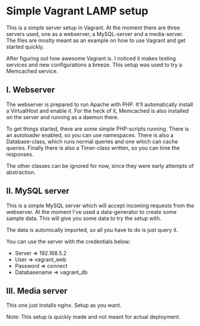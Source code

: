 Simple Vagrant LAMP setup
=========================

This is a simple server setup in Vagrant. At the moment there are three servers 
used, one as a webserver, a MySQL-server and a media-server. The files are mostly
meant as an example on how to use Vagrant and get started quickly.

After figuring out how awesome Vagrant is. I noticed it makes testing services 
and new configurations a breeze. This setup was used to try a Memcached service.

I. Webserver
------------

The webserver is prepared to run Apache with PHP. It'll automatically install a
VirtualHost and enable it. For the heck of it, Memcached is also installed on the
server and running as a daemon there.

To get things started, there are some simple PHP-scripts running. 
There is an autoloader enabled, so you can use namespaces.
There is also a Database-class, which runs normal queries and one which
can cache queries.
Finally there is also a Timer-class written, so you can time the responses.

The other classes can be ignored for now, since they were early attempts
of abstraction.

II. MySQL server
----------------

This is a simple MySQL server which will accept incoming requests from
the webserver. At the moment I've used a data-generator to create some
sample data. This will give you some data to try the setup with.

The data is automically imported, so all you have to do is just query it.

You can use the server with the credentials below:
- Server => 192.168.5.2
- User => vagrant_web
- Password => connect
- Databasename => vagrant_db

III. Media server
-----------------

This one just installs nginx. Setup as you want. 

Note: This setup is quickly made and not meant for actual deployment. 
